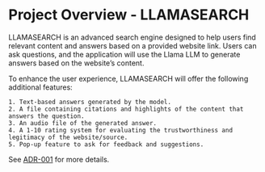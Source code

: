 # Project Overview - LLAMASEARCH

LLAMASEARCH is an advanced search engine designed to help users find relevant content and answers based on a provided website link. Users can ask questions, and the application will use the Llama LLM to generate answers based on the website’s content.

To enhance the user experience, LLAMASEARCH will offer the following additional features:

    1. Text-based answers generated by the model.
    2. A file containing citations and highlights of the content that answers the question.
    3. An audio file of the generated answer.
    4. A 1-10 rating system for evaluating the trustworthiness and legitimacy of the website/source.
    5. Pop-up feature to ask for feedback and suggestions.

See [ADR-001](./ADRs/001-initial-architecture.md) for more details.